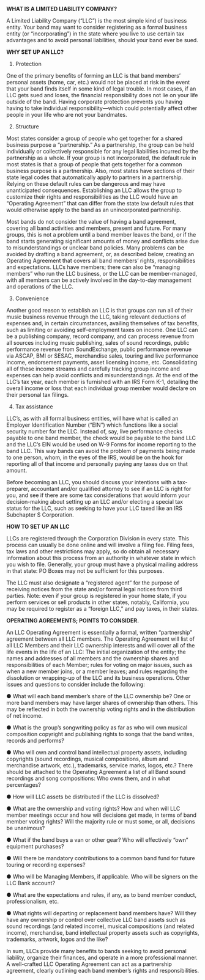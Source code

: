 **WHAT IS A LIMITED LIABILITY COMPANY?**

A Limited Liability Company (“LLC”) is the most simple kind of business entity. Your band may want to consider registering as a formal business entity (or “incorporating”) in the state where you live to use certain tax advantages and to avoid personal liabilities, should your band ever be sued.


**WHY SET UP AN LLC?**

1. Protection

One of the primary benefits of forming an LLC is that band members’ personal assets (home, car, etc.) would not be placed at risk in the event that your band finds itself in some kind of legal trouble. In most cases, if an LLC gets sued and loses, the financial responsibility does not lie on your life outside of the band. Having corporate protection prevents you having having to take individual responsibility—which could potentially affect other people in your life who are not your bandmates.

2. Structure

Most states consider a group of people who get together for a shared business purpose a “partnership.” 
As a partnership, the group can be held individually or collectively responsible for any legal liabilities incurred by the partnership as a whole.  If your group is not incorporated, the default rule in most states is that a group of people that gets together for a common business purpose is a partnership. Also, most states have sections of their state legal codes that automatically apply to partners in a partnership. Relying on these default rules can be dangerous and may have unanticipated consequences. Establishing an LLC allows the group to customize their rights and responsibilities as the LLC would have an “Operating Agreement” that can differ from the state law default rules that would otherwise apply to the band as an unincorporated partnership.

Most bands do not consider the value of having a band agreement, covering all band activities and members, present and future. For many groups, this is not a problem until a band member leaves the band, or if the band starts generating significant amounts of money and conflicts arise due to misunderstandings or unclear band policies. Many problems can be avoided by drafting a band agreement, or, as described below, creating an Operating Agreement that covers all band members’ rights, responsibilities and expectations. LLCs have members; there can also be “managing members” who run the LLC business, or the LLC can be member-managed, with all members can be actively involved in the day-to-day management and operations of the LLC.

3. Convenience

Another good reason to establish an LLC is that groups can run all of their music business revenue through the LLC, taking relevant deductions of expenses and, in certain circumstances, availing themselves of tax benefits, such as limiting or avoiding self-employment taxes on income. One LLC can be a publishing company, record company, and can process revenue from all sources including music publishing, sales of sound recordings, public performance revenue from SoundExchange, public performance revenue via ASCAP, BMI or SESAC, merchandise sales, touring and live performance income, endorsement payments, asset licensing income, etc.  Consolidating all of these income streams and carefully tracking group income and expenses can help avoid conflicts and misunderstandings.  At the end of the LLC’s tax year, each member is furnished with an IRS Form K-1, detailing the overall income or loss that each individual group member would declare on their personal tax filings.

4. Tax assistance

LLC’s, as with all formal business entities, will have what is called an Employer Identification Number (“EIN”) which functions like a social security number for the LLC. Instead of, say, live performance checks payable to one band member, the check would be payable to the band LLC and the LLC’s EIN would be used on W-9 Forms for income reporting to the band LLC. This way bands can avoid the problem of payments being made to one person, whom, in the eyes of the IRS, would be on the hook for reporting all of that income and personally paying any taxes due on that amount.

Before becoming an LLC, you should discuss your intentions with a tax-preparer, accountant and/or qualified attorney to see if an LLC is right for you, and see if there are some tax considerations that would inform your decision-making about setting up an LLC and/or electing a special tax status for the LLC, such as seeking to have your LLC taxed like an IRS Subchapter S Corporation.

**HOW TO SET UP AN LLC**

LLCs are registered through the Corporation Division in every state. This process can usually be done online and will involve a filing fee. Filing fees, tax laws and other restrictions may apply, so do obtain all necessary information about this process from an authority in whatever state in which you wish to file. Generally, your group must have a physical mailing address in that state: PO Boxes may not be sufficient for this purposes. 

The LLC must also designate a “registered agent” for the purpose of receiving notices from the state and/or formal legal notices from third parties. Note: even if your group is registered in your home state, if you perform services or sell products in other states, notably, California, you may be required to register as a “foreign LLC,” and pay taxes, in their states.  


**OPERATING AGREEMENTS; POINTS TO CONSIDER.**

An LLC Operating Agreement is essentially a formal, written “partnership” agreement between all LLC members. The Operating Agreement will list of all LLC Members and their LLC ownership interests and will cover all of the life events in the life of an LLC: The initial organization of the entity; the names and addresses of all members and the ownership shares and responsibilities of each Member; rules for voting on major issues, such as when a new member joins, or a member leaves; and rules regarding the dissolution or wrapping-up of the LLC and its business operations. Other issues and questions to consider include the following:

● What will each band member’s share of the LLC ownership be? One or more band members may have larger shares of ownership than others. This may be reflected in both the ownership voting rights and in the distribution of net income. 

● What is the group’s songwriting policy as far as who will own musical composition copyright and publishing rights to songs that the band writes, records and performs? 

● Who will own and control band intellectual property assets, including copyrights (sound recordings, musical compositions, album and merchandise artwork, etc.), trademarks, service marks, logos, etc.? There should be attached to the Operating Agreement a list of all Band sound recordings and song compositions: Who owns them, and in what percentages?

● How will LLC assets be distributed if the LLC is dissolved? 

● What are the ownership and voting rights? How and when will LLC member meetings occur and how will decisions get made, in terms of band member voting rights? Will the majority rule or must some, or all, decisions be unanimous?

● What if the band buys a van or other gear?  Who will effectively “own” equipment purchases? 

● Will there be mandatory contributions to a common band fund for future touring or recording expenses?

● Who will be Managing Members, if applicable. Who will be signers on the LLC Bank account?

● What are the expectations and rules, if any, as to band member conduct, professionalism, etc.

● What rights will departing or replacement band members have? Will they have any ownership or control over collective LLC band assets such as sound recordings (and related income), musical compositions (and related income), merchandise, band intellectual property assets such as copyrights, trademarks, artwork, logos and the like?

In sum, LLCs provide many benefits to bands seeking to avoid personal liability, organize their finances, and operate in a more professional manner. A well-crafted LLC Operating Agreement can act as a partnership agreement, clearly outlining each band member’s rights and responsibilities. 
